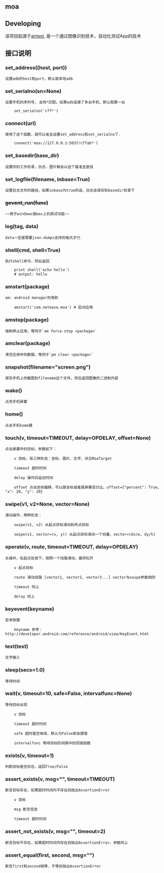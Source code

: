 ## moa
## Developing

该项目起源于[airtest](https://github.com/netease/airtest), 是一个通过图像识别技术，自动化测试App的技术


## 接口说明

### set\_address((host, port))

	设置adb的host和port，默认取本地adb

### set\_serialno(sn=None)

	设置手机的序列号, 支持*匹配。如果adb连接了多台手机，默认取第一台

		set_serialno('cff*')

### connect(url)

	使用了这个函数，就可以省去设置set_address和set_serialno了.

		connect('moa://127.0.0.1:5037/cffab*')

### set\_basedir(base\_dir)

	设置你的工作目录，日志，图片都会以这个基准去查找

### set\_logfile(filename, inbase=True)

	设置日志文件的路径，如果inbase为true的话，日志会保存到basedir目录下

### ~~gevent_run(func)~~

	~~用于windows或mac上的调试功能~~

### log(tag, data)

	data一定是需要json.dumps支持的格式才行.

### shell(cmd, shell=True)

	执行shell命令，然后返回

		print shell('echo hello')
		# output: hello

### amstart(package)

	am: android manager的简称

		amstart('com.netease.moa') # 启动应用

### amstop(package)

	强制停止应用，等同于`am force-stop <package>`

### amclear(package)

	清空应用中的数据，等同于`pm clear <package>`

### snapshot(filename="screen.png")

	保存手机上的截图到filename这个文件。然后返回图像的二进制内容

### wake()

	点亮手机屏幕

### home()

	点击手机home键

### touch(v, timeout=TIMEOUT, delay=OPDELAY, offset=None)

	点击屏幕中的目标，参数如下：

		v 目标，有三种形态：坐标、图片、文字，详见MoaTarget

		timeout 超时时间

		delay 操作后延迟时间

		offset 点击坐标偏移，可以是坐标或者是屏幕百分比。offset={"percent": True, "x": 20, "y": 20}

### swipe(v1, v2=None, vector=None)

	滑动操作，两种形态：

		swipe(v1, v2) 从起点目标滑动到终点目标

		swipe(v1, vector=(x, y)) 从起点目标滑动一个向量。vector=(dx/w, dy/h)

### operate(v, route, timeout=TIMEOUT, delay=OPDELAY)

	长操作，在起点处按下，按照一个线路滑动，最终松开

		v 起点目标

		route 滑动线路 [vector1, vector2, vector3...] vector与swipe参数相同
		
		timeout 同上
		
		delay 同上

### keyevent(keyname)
	
	安卓按键

		keyname 参考：http://developer.android.com/reference/android/view/KeyEvent.html

### text(text)
	
	文字输入

### sleep(secs=1.0)

	等待时间

### wait(v, timeout=10, safe=False, intervalfunc=None)

	等待目标出现

		v 目标

		timeout 超时时间

		safe 超时是否继续，默认为False即会报错

		intervalfunc 等待目标的间隔中的回调函数

### exists(v, timeout=1)

	判断目标是否存在，返回True/False

### assert_exists(v, msg="", timeout=TIMEOUT)
	
	断言目标存在，如果超时时间内不存在则抛出AssertionError

		v 目标

		msg 断言信息

		timeout 超时时间

### assert_not_exists(v, msg="", timeout=2)

	断言目标不存在，如果超时时间内存在则抛出AssertionError，参数同上

### assert_equal(first, second, msg="")
	
	断言first和second相等，不等则抛出AssertionError